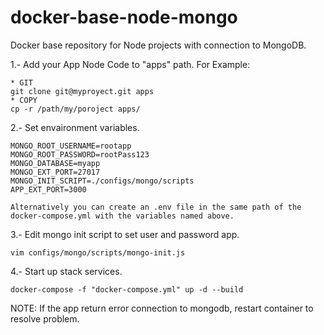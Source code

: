 # docker-base-node-mongo
Docker base repository for Node projects with connection to MongoDB.

1.- Add your App Node Code to "apps" path. For Example:

    * GIT
    git clone git@myproyect.git apps
    * COPY
    cp -r /path/my/poroject apps/

2.- Set envaironment variables.

    MONGO_ROOT_USERNAME=rootapp
    MONGO_ROOT_PASSWORD=rootPass123
    MONGO_DATABASE=myapp
    MONGO_EXT_PORT=27017
    MONGO_INIT_SCRIPT=./configs/mongo/scripts
    APP_EXT_PORT=3000

    Alternatively you can create an .env file in the same path of the docker-compose.yml with the variables named above.


3.- Edit mongo init script to set user and password app.

    vim configs/mongo/scripts/mongo-init.js


4.- Start up stack services.

    docker-compose -f "docker-compose.yml" up -d --build


NOTE: If the app return error connection to mongodb, restart container to resolve problem.